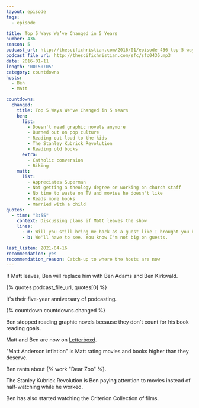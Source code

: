 ```yaml
---
layout: episode
tags:
  - episode

title: Top 5 Ways We’ve Changed in 5 Years
number: 436
season: 5
podcast_url: http://thescifichristian.com/2016/01/episode-436-top-5-ways-weve-changed-in-5-years/
podcast_file_url: http://thescifichristian.com/sfc/sfc0436.mp3
date: 2016-01-11
length: '00:50:05'
category: countdowns
hosts:
  - Ben
  - Matt

countdowns:
  changed:
    title: Top 5 Ways We've Changed in 5 Years
    ben:
      list:
        - Doesn't read graphic novels anymore
        - Burned out on pop culture
        - Reading out-loud to the kids
        - The Stanley Kubrick Revolution
        - Reading old books
      extra:
        - Catholic conversion
        - Biking
    matt: 
      list:
        - Appreciates Superman
        - Not getting a theology degree or working on church staff
        - No time to waste on TV and movies he doesn't like
        - Reads more books
        - Married with a child
quotes:
  - time: "3:55"
    context: Discussing plans if Matt leaves the show
    lines:
      - m: Will you still bring me back as a guest like I brought you back?
      - b: We'll have to see. You know I'm not big on guests.

last_listen: 2021-04-16
recommendation: yes
recommendation_reason: Catch-up to where the hosts are now
---
```


If Matt leaves, Ben will replace him with Ben Adams and Ben Kirkwald.

{% quotes podcast_file_url, quotes[0] %}

It's their five-year anniversary of podcasting.

{% countdown countdowns.changed %}

Ben stopped reading graphic novels because they don't count for his book reading goals.

Matt and Ben are now on [Letterboxd](https://letterboxd.com/).

"Matt Anderson inflation" is Matt rating movies and books higher than they deserve.

Ben rants about {% work "Dear Zoo" %}.

The Stanley Kubrick Revolution is Ben paying attention to movies instead of half-watching while he worked.

Ben has also started watching the Criterion Collection of films.